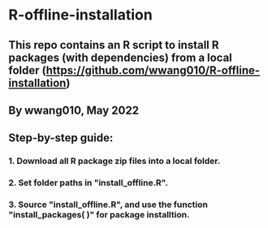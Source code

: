 # R-offline-installation
## This repo contains an R script to install R packages (with dependencies) from a local folder  (https://github.com/wwang010/R-offline-installation)
## By wwang010, May 2022

## Step-by-step guide:
### 1. Download all R package zip files into a local folder.
### 2. Set folder paths in "install_offline.R". 
### 3. Source "install_offline.R", and use the function "install_packages( )" for package installtion. 
